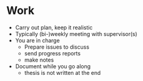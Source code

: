 # Work
- Carry out plan, keep it realistic
- Typically (bi-)weekly meeting with supervisor(s)
- You are in charge
  * Prepare issues to discuss
  * send progress reports
  * make notes
- Document while you go along
  * thesis is not written at the end